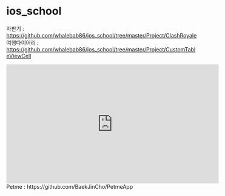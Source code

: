 # ios_school
자판기       : https://github.com/whalebab86/ios_school/tree/master/Project/ClashRoyale
<br/>
여행다이어리 : https://github.com/whalebab86/ios_school/tree/master/Project/CustomTableViewCell
<br/>
<iframe width="560" height="315" src="https://www.youtube.com/embed/M7QMEjWznEE" frameborder="0" allowfullscreen></iframe>
Petme : https://github.com/BaekJinCho/PetmeApp
